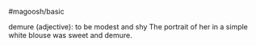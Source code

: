 #magoosh/basic

demure (adjective): to be modest and shy 
The portrait of her in a simple white blouse was sweet and demure. 
